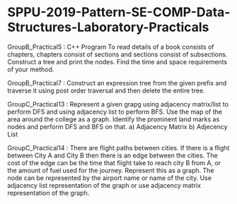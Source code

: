 # SPPU-2019-Pattern-SE-COMP-Data-Structures-Laboratory-Practicals

GroupB_Practical5 :  C++ Program To read details of a book consists of chapters, chapters consist of sections and sections consist of subsections. Construct a tree and print the    nodes. Find the time and space requirements of your method.

GroupB_Practical7 : Construct an expression tree from the given prefix and traverse it using post order traversal and then delete the entire tree.

GroupC_Practical13 : Represent a given grapg using adjacency matrix/list to perform DFS and using adjacency list to perform BFS. Use the map of the area around the college as a graph. Identify the prominent land marks as nodes and perform DFS and BFS on that.
a) Adjacency Matrix 
b) Adjecency List

GroupC_Practical14 : There are flight paths between cities. If there is a flight between City A and City B then there is an edge between the cities. The cost of the edge can be the time that flight take to reach city B from A, or the amount of fuel used for the journey. Represent this as a graph. The node can be represented by the airport name or name of the city. Use adjacency list representation of the graph or use adjacency matrix representation of the graph.
